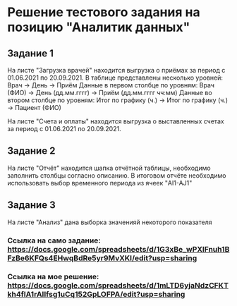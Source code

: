# Решение тестового задания на позицию "Аналитик данных" 
## Задание 1

На листе "Загрузка врачей" находится выгрузка о приёмах за период с 01.06.2021 по 20.09.2021.
В таблице представлены несколько уровней: Врач -> День -> Приём
Данные в первом столбце по уровням: Врач (ФИО) -> День (дд.мм.гггг) -> Приём (дд.мм.гггг чч:мм)
Данные во втором столбце по уровням: Итог по графику (ч.) -> Итог по графику (ч.) -> Пациент (ФИО)

На листе "Счета и оплаты" находится выгрузка о выставленных счетах за период с 01.06.2021 по 20.09.2021.

## Задание 2

На листе "Отчёт" находится шапка отчётной таблицы, необходимо заполнить столбцы согласно описанию.
В итоговом отчёте необходимо использовать выбор временного периода из ячеек "AI1-AJ1"

## Задание 3

На листе "Анализ" дана выборка значенияй некоторого показателя

### Ссылка на само задание: https://docs.google.com/spreadsheets/d/1G3xBe_wPXlFnuh1BFzBe6KFQs4EHwqBdRe5yr9MvXKI/edit?usp=sharing

### Ссылка на мое решение: https://docs.google.com/spreadsheets/d/1mLTD6yjaNdzCFKTkh4flA1rAIIfsg1uCq152GpLOFPA/edit?usp=sharing
